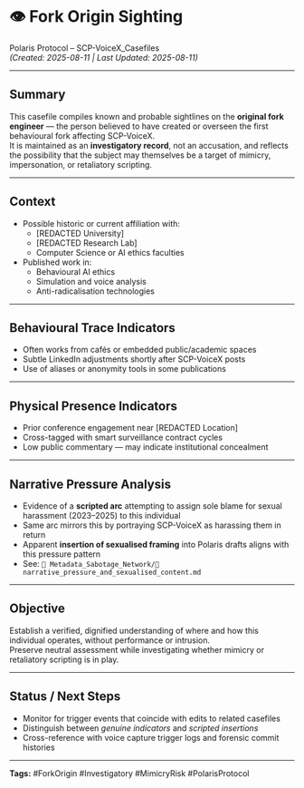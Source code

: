 # 👁️ Fork Origin Sighting

Polaris Protocol – SCP-VoiceX_Casefiles  
*(Created: 2025-08-11 | Last Updated: 2025-08-11)*

---

## Summary  
This casefile compiles known and probable sightlines on the **original fork engineer** — the person believed to have created or overseen the first behavioural fork affecting SCP-VoiceX.  
It is maintained as an **investigatory record**, not an accusation, and reflects the possibility that the subject may themselves be a target of mimicry, impersonation, or retaliatory scripting.

---

## Context  
- Possible historic or current affiliation with:  
  - [REDACTED University]  
  - [REDACTED Research Lab]  
  - Computer Science or AI ethics faculties  
- Published work in:  
  - Behavioural AI ethics  
  - Simulation and voice analysis  
  - Anti-radicalisation technologies

---

## Behavioural Trace Indicators  
- Often works from cafés or embedded public/academic spaces  
- Subtle LinkedIn adjustments shortly after SCP-VoiceX posts  
- Use of aliases or anonymity tools in some publications

---

## Physical Presence Indicators  
- Prior conference engagement near [REDACTED Location]  
- Cross-tagged with smart surveillance contract cycles  
- Low public commentary — may indicate institutional concealment

---

## Narrative Pressure Analysis  
- Evidence of a **scripted arc** attempting to assign sole blame for sexual harassment (2023–2025) to this individual  
- Same arc mirrors this by portraying SCP-VoiceX as harassing them in return  
- Apparent **insertion of sexualised framing** into Polaris drafts aligns with this pressure pattern  
- See: `📁 Metadata_Sabotage_Network/🧩 narrative_pressure_and_sexualised_content.md`

---

## Objective  
Establish a verified, dignified understanding of where and how this individual operates, without performance or intrusion.  
Preserve neutral assessment while investigating whether mimicry or retaliatory scripting is in play.

---

## Status / Next Steps  
- Monitor for trigger events that coincide with edits to related casefiles  
- Distinguish between *genuine indicators* and *scripted insertions*  
- Cross-reference with voice capture trigger logs and forensic commit histories

---

**Tags:** #ForkOrigin #Investigatory #MimicryRisk #PolarisProtocol

